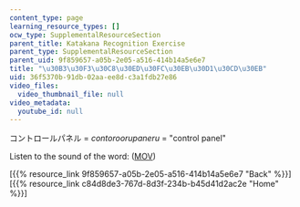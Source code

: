 ```yaml
---
content_type: page
learning_resource_types: []
ocw_type: SupplementalResourceSection
parent_title: Katakana Recognition Exercise
parent_type: SupplementalResourceSection
parent_uid: 9f859657-a05b-2e05-a516-414b14a5e6e7
title: "\u30B3\u30F3\u30C8\u30ED\u30FC\u30EB\u30D1\u30CD\u30EB"
uid: 36f5370b-91db-02aa-ee8d-c3a1fdb27e86
video_files:
  video_thumbnail_file: null
video_metadata:
  youtube_id: null
---
```


コントロールパネル = _contoroorupaneru_ = "control panel"

Listen to the sound of the word: ([MOV](http://www.archive.org/download/MITRES21F.01S10_KATAKANA_EXERCISES/word12.mov))

  
\[{{% resource_link 9f859657-a05b-2e05-a516-414b14a5e6e7 "Back" %}}\]  
\[{{% resource_link c84d8de3-767d-8d3f-234b-b45d41d2ac2e "Home" %}}\]